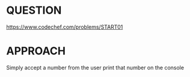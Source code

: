 # QUESTION 
https://www.codechef.com/problems/START01
# APPROACH
  Simply accept a number from the user print that number on the console
